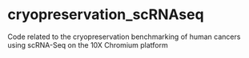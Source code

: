 # cryopreservation_scRNAseq
Code related to the cryopreservation benchmarking of human cancers using scRNA-Seq on the 10X Chromium platform 
